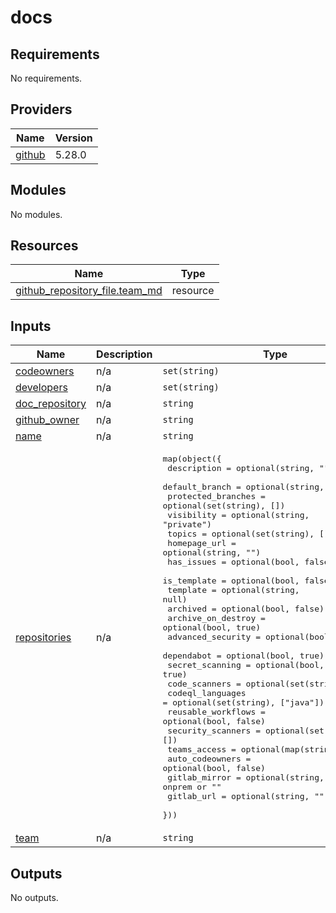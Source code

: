 # docs

<!-- BEGINNING OF PRE-COMMIT-TERRAFORM DOCS HOOK -->
## Requirements

No requirements.

## Providers

| Name | Version |
|------|---------|
| <a name="provider_github"></a> [github](#provider\_github) | 5.28.0 |

## Modules

No modules.

## Resources

| Name | Type |
|------|------|
| [github_repository_file.team_md](https://registry.terraform.io/providers/integrations/github/latest/docs/resources/repository_file) | resource |

## Inputs

| Name | Description | Type | Default | Required |
|------|-------------|------|---------|:--------:|
| <a name="input_codeowners"></a> [codeowners](#input\_codeowners) | n/a | `set(string)` | `[]` | no |
| <a name="input_developers"></a> [developers](#input\_developers) | n/a | `set(string)` | `[]` | no |
| <a name="input_doc_repository"></a> [doc\_repository](#input\_doc\_repository) | n/a | `string` | `""` | no |
| <a name="input_github_owner"></a> [github\_owner](#input\_github\_owner) | n/a | `string` | `""` | no |
| <a name="input_name"></a> [name](#input\_name) | n/a | `string` | n/a | yes |
| <a name="input_repositories"></a> [repositories](#input\_repositories) | n/a | <pre>map(object({<br>    description        = optional(string, "")<br>    default_branch     = optional(string, "")<br>    protected_branches = optional(set(string), [])<br>    visibility         = optional(string, "private")<br>    topics             = optional(set(string), [])<br>    homepage_url       = optional(string, "")<br>    has_issues         = optional(bool, false)<br>    is_template        = optional(bool, false)<br>    template           = optional(string, null)<br>    archived           = optional(bool, false)<br>    archive_on_destroy = optional(bool, true)<br>    advanced_security  = optional(bool, true)<br>    dependabot         = optional(bool, true)<br>    secret_scanning    = optional(bool, true)<br>    code_scanners      = optional(set(string), [])<br>    codeql_languages   = optional(set(string), ["java"])<br>    reusable_workflows = optional(bool, false)<br>    security_scanners  = optional(set(string), [])<br>    teams_access       = optional(map(string), {})<br>    auto_codeowners    = optional(bool, false)<br>    gitlab_mirror      = optional(string, "") # cloud, onprem or ""<br>    gitlab_url         = optional(string, "") # path<br>  }))</pre> | `{}` | no |
| <a name="input_team"></a> [team](#input\_team) | n/a | `string` | `""` | no |

## Outputs

No outputs.
<!-- END OF PRE-COMMIT-TERRAFORM DOCS HOOK -->
